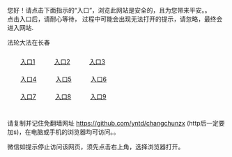 您好！请点击下面指示的“入口”，浏览此网站是安全的，且为您带来平安。。 <br/>
点击入口后，请耐心等待， 过程中可能会出现无法打开的提示，请忽略，最终会进入网站. </br>

法轮大法在长春<br/>
<div style="padding:10px"><a style="margin:20px" target="_blank" href="https://d2czqnj92os55j.cloudfront.net/2Qpsp?myacdqw" id="ccLink1" rel="nofollow">入口1</a> <a target="_blank" style="margin:20px" href="https://d2zx0vo5567luu.cloudfront.net/2Qpsp?owihjzwo" id="ccLink2" rel="nofollow">入口2</a> <a style="margin:20px" target="_blank" href="https://d5js8483bl0oq.cloudfront.net/2Qpsp?fgafa" id="ccLink3" rel="nofollow">入口3</a></div>

<div style="padding:10px" ><a style="margin:20px" target="_blank" href="https://d2czqnj92os55j.cloudfront.net/2Qpsp?myacdqw" id="ccLink4" rel="nofollow">入口4</a> <a style="margin:20px" href="https://d2zx0vo5567luu.cloudfront.net/2Qpsp?owihjzwo" target="_blank" id="ccLink5" rel="nofollow">入口5</a> <a style="margin:20px" href="https://d5js8483bl0oq.cloudfront.net/2Qpsp?fgafa" target="_blank" id="ccLink6" rel="nofollow">入口6</a></div>

<div style="padding:10px"><a style="margin:20px" target="_blank" href="https://d2czqnj92os55j.cloudfront.net/2Qpsp?myacdqw" id="ccLink7" rel="nofollow">入口7</a> <a style="margin:20px" href="https://d2zx0vo5567luu.cloudfront.net/2Qpsp?owihjzwo" target="_blank" id="ccLink8" rel="nofollow">入口8</a> <a style="margin:20px" target="_blank" href="https://d5js8483bl0oq.cloudfront.net/2Qpsp?fgafa" id="ccLink9" rel="nofollow">入口9</a></div>

<br/>



请复制并记住免翻墙网址 https://github.com/yntd/changchunzx (http后一定要加s)，在电脑或手机的浏览器均可访问。。<br/>

微信如提示停止访问该网页，须先点击右上角，选择浏览器打开。
